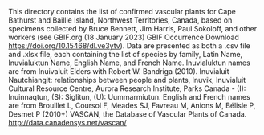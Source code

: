 This directory contains the list of confirmed vascular plants for Cape Bathurst and Baillie Island, Northwest Territories, Canada, based on specimens collected by Bruce Bennett, Jim Harris, Paul Sokoloff, and other workers (see GBIF.org (18 January 2023) GBIF Occurrence Download https://doi.org/10.15468/dl.ve3ytv).  Data are presented as both a .csv file and .xlsx file, each containing the list of species by family, Latin Name, Inuvialuktun Name, English Name, and French Name.  Inuvialuktun names are from Inuivaluit Elders with Robert W. Bandriga (2010).  Inuvialuit Nautchiangit: relationships between people and plants, Inuvik, Inuvialuit Cultural Resource Centre, Aurora Research Institute, Parks Canada - (I): Inuinnaqtun, (S): Siglitun, (U): Uummarmiutun.  English and French names are from Brouillet L, Coursol F, Meades SJ, Favreau M, Anions M, Bélisle P, Desmet P (2010+) VASCAN, the Database of Vascular Plants of Canada. http://data.canadensys.net/vascan/
